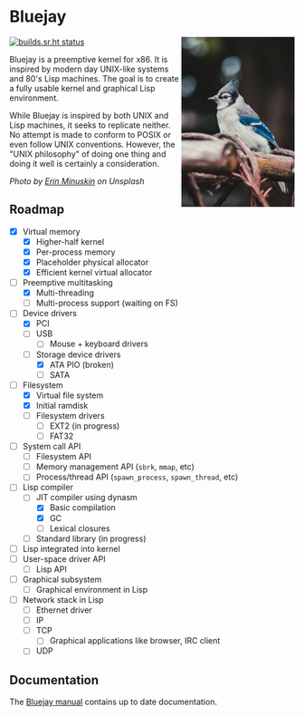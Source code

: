 # Bluejay

<img src="share/branding/bluejay-unsplash.jpg" align="right" width="200">

[![builds.sr.ht status](https://builds.sr.ht/~swisschili/bluejay/commits/.build.yml.svg)](https://builds.sr.ht/~swisschili/bluejay/commits/.build.yml?)

Bluejay is a preemptive kernel for x86. It is inspired by modern day
UNIX-like systems and 80's Lisp machines. The goal is to create a
fully usable kernel and graphical Lisp environment.

While Bluejay is inspired by both UNIX and Lisp machines, it seeks to
replicate neither. No attempt is made to conform to POSIX or even
follow UNIX conventions. However, the "UNIX philosophy" of doing one
thing and doing it well is certainly a consideration.

*Photo by [Erin Minuskin](https://unsplash.com/@erinw) on Unsplash*

## Roadmap

- [x] Virtual memory
  - [x] Higher-half kernel
  - [x] Per-process memory 
  - [x] Placeholder physical allocator
  - [x] Efficient kernel virtual allocator
- [ ] Preemptive multitasking
  - [x] Multi-threading
  - [ ] Multi-process support (waiting on FS)
- [ ] Device drivers
  - [x] PCI
  - [ ] USB
    - [ ] Mouse + keyboard drivers
  - [ ] Storage device drivers
    - [x] ATA PIO (broken)
    - [ ] SATA
- [ ] Filesystem
  - [x] Virtual file system
  - [x] Initial ramdisk
  - [ ] Filesystem drivers
    - [ ] EXT2 (in progress)
    - [ ] FAT32
- [ ] System call API
  - [ ] Filesystem API
  - [ ] Memory management API (`sbrk`, `mmap`, etc)
  - [ ] Process/thread API (`spawn_process`, `spawn_thread`, etc)
- [ ] Lisp compiler
  - [ ] JIT compiler using dynasm
    - [x] Basic compilation
    - [x] GC
    - [ ] Lexical closures
  - [ ] Standard library (in progress)
- [ ] Lisp integrated into kernel
- [ ] User-space driver API
  - [ ] Lisp API
- [ ] Graphical subsystem
  - [ ] Graphical environment in Lisp
- [ ] Network stack in Lisp
  - [ ] Ethernet driver
  - [ ] IP
  - [ ] TCP
    - [ ] Graphical applications like browser, IRC client
  - [ ] UDP

## Documentation

The [Bluejay manual](https://bluejay.readthedocs.io) contains up to date
documentation.
